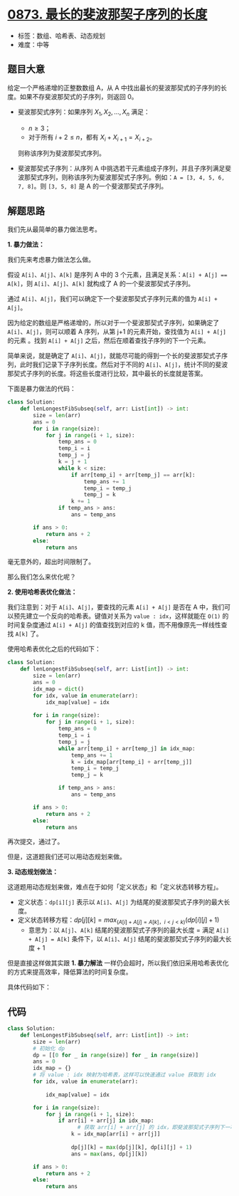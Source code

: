 # [0873. 最长的斐波那契子序列的长度](https://leetcode-cn.com/problems/length-of-longest-fibonacci-subsequence/)

- 标签：数组、哈希表、动态规划
- 难度：中等

## 题目大意

给定一个严格递增的正整数数组 A，从 A 中找出最长的斐波那契式的子序列的长度。如果不存斐波那契式的子序列，则返回 0。

- 斐波那契式序列：如果序列 $X_1, X_2, ..., X_n$ 满足：

    - $n \ge 3$；
    - 对于所有 $i + 2 \le n$，都有 $X_i + X_{i+1} = X_{i+2}$。

    则称该序列为斐波那契式序列。

- 斐波那契式子序列：从序列 A 中挑选若干元素组成子序列，并且子序列满足斐波那契式序列，则称该序列为斐波那契式子序列。例如：`A = [3, 4, 5, 6, 7, 8]`。则 `[3, 5, 8]` 是 A 的一个斐波那契式子序列。

## 解题思路

我们先从最简单的暴力做法思考。

**1. 暴力做法：**

我们先来考虑暴力做法怎么做。

假设 `A[i]`、`A[j]`、`A[k]` 是序列 A 中的 3 个元素，且满足关系：`A[i] + A[j] == A[k]`，则 `A[i]`、`A[j]`、`A[k]` 就构成了 A 的一个斐波那契式子序列。

通过  `A[i]`、`A[j]`，我们可以确定下一个斐波那契式子序列元素的值为 `A[i] + A[j]`。

因为给定的数组是严格递增的，所以对于一个斐波那契式子序列，如果确定了 `A[i]`、`A[j]`，则可以顺着 A 序列，从第 j+1 的元素开始，查找值为 `A[i] + A[j]` 的元素 。找到 `A[i] + A[j]` 之后，然后在顺着查找子序列的下一个元素。

简单来说，就是确定了 `A[i]`、`A[j]`，就能尽可能的得到一个长的斐波那契式子序列，此时我们记录下子序列长度。然后对于不同的  `A[i]`、`A[j]`，统计不同的斐波那契式子序列的长度。将这些长度进行比较，其中最长的长度就是答案。

下面是暴力做法的代码：

```Python
class Solution:
    def lenLongestFibSubseq(self, arr: List[int]) -> int:
        size = len(arr)
        ans = 0
        for i in range(size):
            for j in range(i + 1, size):
                temp_ans = 0
                temp_i = i
                temp_j = j
                k = j + 1
                while k < size:
                    if arr[temp_i] + arr[temp_j] == arr[k]:
                        temp_ans += 1
                        temp_i = temp_j
                        temp_j = k
                    k += 1
                if temp_ans > ans:
                    ans = temp_ans

        if ans > 0:
            return ans + 2
        else:
            return ans
```

毫无意外的，超出时间限制了。

那么我们怎么来优化呢？

**2. 使用哈希表优化做法：**

我们注意到：对于 `A[i]`、`A[j]`，要查找的元素 `A[i] + A[j]` 是否在 A 中，我们可以预先建立一个反向的哈希表。键值对关系为 `value : idx`，这样就能在 `O(1)` 的时间复杂度通过 `A[i] + A[j]` 的值查找到对应的 k 值，而不用像原先一样线性查找 `A[k]` 了。

使用哈希表优化之后的代码如下：

```Python
class Solution:
    def lenLongestFibSubseq(self, arr: List[int]) -> int:
        size = len(arr)
        ans = 0
        idx_map = dict()
        for idx, value in enumerate(arr):
            idx_map[value] = idx
        
        for i in range(size):
            for j in range(i + 1, size):
                temp_ans = 0
                temp_i = i
                temp_j = j
                while arr[temp_i] + arr[temp_j] in idx_map:
                    temp_ans += 1
                    k = idx_map[arr[temp_i] + arr[temp_j]]
                    temp_i = temp_j
                    temp_j = k

                if temp_ans > ans:
                    ans = temp_ans

        if ans > 0:
            return ans + 2
        else:
            return ans
```

再次提交，通过了。

但是，这道题我们还可以用动态规划来做。

**3. 动态规划做法：**

这道题用动态规划来做，难点在于如何「定义状态」和「定义状态转移方程」。

- 定义状态：`dp[i][j]` 表示以 `A[i]`、`A[j]` 为结尾的斐波那契式子序列的最大长度。
- 定义状态转移方程：$dp[j][k] = max_{(A[i] + A[j] = A[k]，i < j < k)}(dp[i][j] + 1)$
    - 意思为：以 `A[j]`、`A[k]` 结尾的斐波那契式子序列的最大长度 = 满足 `A[i] + A[j] = A[k]` 条件下，以 `A[i]`、`A[j]` 结尾的斐波那契式子序列的最大长度 + 1

但是直接这样做其实跟 **1. 暴力解法** 一样仍会超时，所以我们依旧采用哈希表优化的方式来提高效率，降低算法的时间复杂度。

具体代码如下：

## 代码

```Python
class Solution:
    def lenLongestFibSubseq(self, arr: List[int]) -> int:
        size = len(arr)
        # 初始化 dp
        dp = [[0 for _ in range(size)] for _ in range(size)]
        ans = 0
        idx_map = {}
        # 将 value : idx 映射为哈希表，这样可以快速通过 value 获取到 idx
        for idx, value in enumerate(arr):
             
            idx_map[value] = idx

        for i in range(size):
            for j in range(i + 1, size):
                if arr[i] + arr[j] in idx_map:    
                      # 获取 arr[i] + arr[j] 的 idx，即斐波那契式子序列下一项元素
                    k = idx_map[arr[i] + arr[j]]
                    
                    dp[j][k] = max(dp[j][k], dp[i][j] + 1)
                    ans = max(ans, dp[j][k])

        if ans > 0:
            return ans + 2
        else:
            return ans
```

